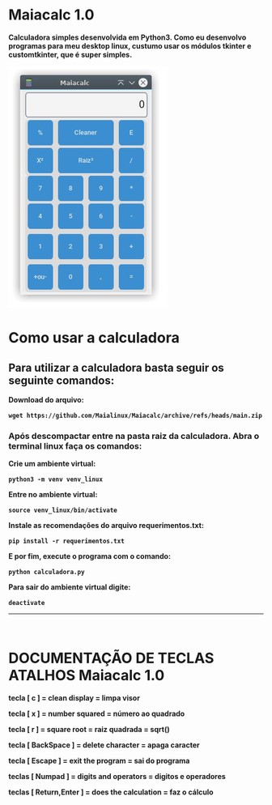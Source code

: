 # Maiacalc 1.0
<b> Calculadora simples desenvolvida em Python3. Como eu desenvolvo programas para meu desktop linux, custumo usar os módulos tkinter e customtkinter, que é super simples.

<img src=img_maiacalc.jpg />



# Como usar a calculadora

## Para utilizar a calculadora basta seguir os seguinte comandos:

<b> Download do arquivo:

    wget https://github.com/Maialinux/Maiacalc/archive/refs/heads/main.zip

### Após descompactar entre na pasta raiz da calculadora. Abra o terminal linux faça os comandos:

<b> Crie um ambiente virtual:

    python3 -m venv venv_linux

<b> Entre no ambiente virtual:

    source venv_linux/bin/activate

<b> Instale as recomendações do arquivo requerimentos.txt:

    pip install -r requerimentos.txt

<b> E por fim, execute o programa com o comando:

    python calculadora.py

<b> Para sair do ambiente virtual digite:

    deactivate

<hr>

<br>

# DOCUMENTAÇÃO DE TECLAS ATALHOS Maiacalc 1.0

tecla              [ c ]   =   clean display           =   limpa visor
<p>tecla              [ x ]   =   number squared          =   número ao quadrado </p>
<p>tecla              [ r ]   =   square root             =   raiz quadrada = sqrt()</p>
<p>tecla      [ BackSpace ]   =   delete character        =   apaga caracter</p>
<p>tecla         [ Escape ]   =   exit the program        =   sai do programa</p>
<p>teclas        [ Numpad ]   =   digits and operators    =   digitos e operadores</p>
<p>teclas  [ Return,Enter ]   =   does the calculation    =   faz o cálculo</p>


